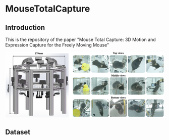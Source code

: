 # MouseTotalCapture


## Introduction

This is the repository of the paper "Mouse Total Capture: 3D Motion and Expression Capture for the Freely Moving Mouse"

</details><div align=centering><img src='figures/system.png' width='800' /></div>

## Dataset
